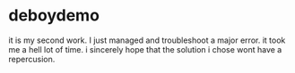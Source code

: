 # deboydemo
it is my second work.
I just managed and troubleshoot a major error. it took me a hell lot of time.
i sincerely hope that the solution i chose wont have a repercusion.
